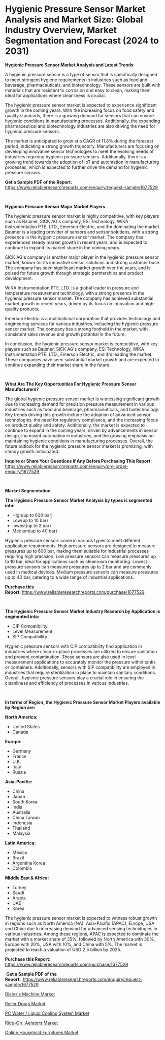 <p><h1>Hygienic Pressure Sensor Market Analysis and Market Size: Global Industry Overview, Market Segmentation and Forecast (2024 to 2031)</h1></p><p><strong>Hygienic Pressure Sensor Market Analysis and Latest Trends</strong></p>
<p><p>A hygienic pressure sensor is a type of sensor that is specifically designed to meet stringent hygiene requirements in industries such as food and beverage, pharmaceuticals, and biotechnology. These sensors are built with materials that are resistant to corrosion and easy to clean, making them ideal for applications where cleanliness is crucial.</p><p>The hygienic pressure sensor market is expected to experience significant growth in the coming years. With the increasing focus on food safety and quality standards, there is a growing demand for sensors that can ensure hygienic conditions in manufacturing processes. Additionally, the expanding pharmaceutical and biotechnology industries are also driving the need for hygienic pressure sensors.</p><p>The market is anticipated to grow at a CAGR of 11.8% during the forecast period, indicating a strong growth trajectory. Manufacturers are focusing on developing innovative sensor technologies to meet the evolving needs of industries requiring hygienic pressure sensors. Additionally, there is a growing trend towards the adoption of IoT and automation in manufacturing processes, which is expected to further drive the demand for hygienic pressure sensors.</p></p>
<p><strong>Get a Sample PDF of the Report:&nbsp;</strong> <a href="https://www.reliableresearchreports.com/enquiry/request-sample/1677529">https://www.reliableresearchreports.com/enquiry/request-sample/1677529</a></p>
<p>&nbsp;</p>
<p><strong>Hygienic Pressure Sensor Major Market Players</strong></p>
<p><p>The hygienic pressure sensor market is highly competitive, with key players such as Baumer, SICK AG's company, ESI Technology, WIKA Instrumentation PTE. LTD., Emerson Electric, and ifm dominating the market. Baumer is a leading provider of sensors and sensor solutions, with a strong presence in the hygienic pressure sensor market. The company has experienced steady market growth in recent years, and is expected to continue to expand its market share in the coming years.</p><p>SICK AG's company is another major player in the hygienic pressure sensor market, known for its innovative sensor solutions and strong customer base. The company has seen significant market growth over the years, and is poised for future growth through strategic partnerships and product development.</p><p>WIKA Instrumentation PTE. LTD. is a global leader in pressure and temperature measurement technology, with a strong presence in the hygienic pressure sensor market. The company has achieved substantial market growth in recent years, driven by its focus on innovation and high-quality products.</p><p>Emerson Electric is a multinational corporation that provides technology and engineering services for various industries, including the hygienic pressure sensor market. The company has a strong foothold in the market, with consistent sales revenue and growth potential in the future.</p><p>In conclusion, the hygienic pressure sensor market is competitive, with key players such as Baumer, SICK AG's company, ESI Technology, WIKA Instrumentation PTE. LTD., Emerson Electric, and ifm leading the market. These companies have seen substantial market growth and are expected to continue expanding their market share in the future.</p></p>
<p>&nbsp;</p>
<p><strong>What Are The Key Opportunities For Hygienic Pressure Sensor Manufacturers?</strong></p>
<p><p>The global hygienic pressure sensor market is witnessing significant growth due to increasing demand for precision pressure measurement in various industries such as food and beverage, pharmaceuticals, and biotechnology. Key trends driving this growth include the adoption of advanced sensor technologies, the need for regulatory compliance, and the increasing focus on product quality and safety. Additionally, the market is expected to continue to expand in the coming years, driven by advancements in sensor design, increased automation in industries, and the growing emphasis on maintaining hygienic conditions in manufacturing processes. Overall, the future outlook for the hygienic pressure sensor market is promising, with steady growth anticipated.</p></p>
<p><strong>Inquire or Share Your Questions If Any Before Purchasing This Report:</strong> <a href="https://www.reliableresearchreports.com/enquiry/pre-order-enquiry/1677529">https://www.reliableresearchreports.com/enquiry/pre-order-enquiry/1677529</a></p>
<p>&nbsp;</p>
<p><strong>Market Segmentation</strong></p>
<p><strong>The Hygienic Pressure Sensor Market Analysis by types is segmented into:</strong></p>
<p><ul><li>High(up to 600 bar)</li><li>Low(up to 10 bar)</li><li>lowest(up to 2 bar)</li><li>Medium(up to 40 bar)</li></ul></p>
<p><p>Hygienic pressure sensors come in various types to meet different application requirements. High pressure sensors are designed to measure pressures up to 600 bar, making them suitable for industrial processes requiring high precision. Low pressure sensors can measure pressures up to 10 bar, ideal for applications such as cleanroom monitoring. Lowest pressure sensors can measure pressures up to 2 bar and are commonly used in medical devices. Medium pressure sensors can measure pressures up to 40 bar, catering to a wide range of industrial applications.</p></p>
<p><strong>Purchase this Report:&nbsp;</strong><a href="https://www.reliableresearchreports.com/purchase/1677529">https://www.reliableresearchreports.com/purchase/1677529</a></p>
<p>&nbsp;</p>
<p><strong>The Hygienic Pressure Sensor Market Industry Research by Application is segmented into:</strong></p>
<p><ul><li>CIP Compatibility</li><li>Level Measurement</li><li>SIP Compatibility</li></ul></p>
<p><p>Hygienic pressure sensors with CIP compatibility find application in industries where clean-in-place processes are utilized to ensure sanitation and prevent contamination. These sensors are also used in level measurement applications to accurately monitor the pressure within tanks or containers. Additionally, sensors with SIP compatibility are employed in industries that require sterilization in place to maintain sanitary conditions. Overall, hygienic pressure sensors play a crucial role in ensuring the cleanliness and efficiency of processes in various industries.</p></p>
<p>&nbsp;</p>
<p><strong>In terms of Region, the Hygienic Pressure Sensor Market Players available by Region are:</strong></p>
<p>
    <p> <strong> North America: </strong>
        <ul>
            <li>United States</li>
            <li>Canada</li>
        </ul>
        </p> 
    <p> <strong> Europe: </strong>
        <ul>
            <li>Germany</li>
            <li>France</li>
            <li>U.K.</li>
            <li>Italy</li>
            <li>Russia</li>
        </ul>
        </p> 
    <p> <strong> Asia-Pacific: </strong>
        <ul>
            <li>China</li>
            <li>Japan</li>
            <li>South Korea</li>
            <li>India</li>
            <li>Australia</li>
            <li>China Taiwan</li>
            <li>Indonesia</li>
            <li>Thailand</li>
            <li>Malaysia</li>
        </ul>
        </p> 
    <p> <strong> Latin America: </strong>
        <ul>
            <li>Mexico</li>
            <li>Brazil</li>
            <li>Argentina Korea</li>
            <li>Colombia</li>
        </ul>
        </p> 
    <p> <strong> Middle East & Africa: </strong>
        <ul>
            <li>Turkey</li>
            <li>Saudi</li>
            <li>Arabia</li>
            <li>UAE</li>
            <li>Korea</li>
        </ul>
    </p>
    </p>
<p><p>The hygienic pressure sensor market is expected to witness robust growth in regions such as North America (NA), Asia-Pacific (APAC), Europe, USA, and China due to increasing demand for advanced sensing technologies in various industries. Among these regions, APAC is expected to dominate the market with a market share of 35%, followed by North America with 30%, Europe with 20%, USA with 10%, and China with 5%. The market is projected to reach a valuation of USD 2.5 billion by 2025.</p></p>
<p><strong>Purchase this Report: </strong><a href="https://www.reliableresearchreports.com/purchase/1677529">https://www.reliableresearchreports.com/purchase/1677529</a></p>
<p>&nbsp;<strong>Get a Sample PDF of the Report:&nbsp;&nbsp;</strong><a href="https://www.reliableresearchreports.com/enquiry/request-sample/1677529">https://www.reliableresearchreports.com/enquiry/request-sample/1677529</a></p>
<p><strong></strong></p>
<p><p><a href="https://github.com/juancolorado15/Market-Research-Report-List-1/blob/main/dialysis-machine-market.md">Dialysis Machine Market</a></p><p><a href="https://github.com/mohamedbakry57/Market-Research-Report-List-2/blob/main/roller-doors-market.md">Roller Doors Market</a></p><p><a href="https://issuu.com/reportprime-2/docs/pc-water-liquid-cooling-system-market-size-2030.pp">PC Water / Liquid Cooling System Market</a></p><p><a href="https://github.com/mahnoor2003/Market-Research-Report-List-3/blob/main/ride-on-aerators-market.md">Ride-On -Aerators Market</a></p><p><a href="https://issuu.com/reportprime-2/docs/online-household-furnitures-market-size-2030.pptx">Online Household Furnitures Market</a></p></p>